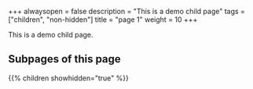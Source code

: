 +++
alwaysopen = false
description = "This is a demo child page"
tags = ["children", "non-hidden"]
title = "page 1"
weight = 10
+++

This is a demo child page.

## Subpages of this page

{{% children showhidden="true" %}}
